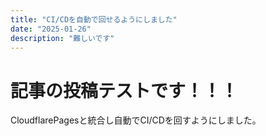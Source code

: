 ```yaml
---
title: "CI/CDを自動で回せるようにしました"
date: "2025-01-26"
description: "難しいです"
---
```


# 記事の投稿テストです！！！

CloudflarePagesと統合し自動でCI/CDを回すようにしました。

